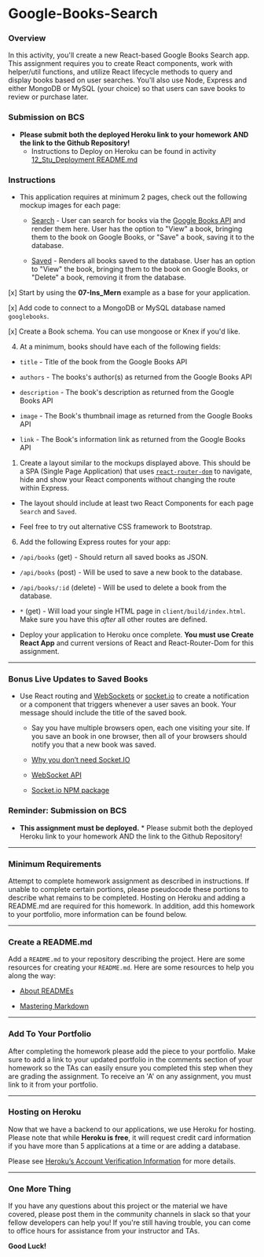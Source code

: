 # Google-Books-Search
### Overview
In this activity, you'll create a new React-based Google Books Search app. This assignment requires you to create React components, work with helper/util functions, and utilize React lifecycle methods to query and display books based on user searches. You'll also use Node, Express and either MongoDB or MySQL (your choice) so that users can save books to review or purchase later.
### Submission on BCS
* **Please submit both the deployed Heroku link to your homework AND the link to the Github Repository!**
  * Instructions to Deploy on Heroku can be found in activity [12_Stu_Deployment README.md](../../activities/12-Stu_Deployment/README.md)

### Instructions

* This application requires at minimum 2 pages, check out the following mockup images for each page:

  * [Search](Search.png) - User can search for books via the [Google Books API](https://developers.google.com/books/docs/v1/using#PerformingSearch) and render them here. User has the option to "View" a book, bringing them to the book on Google Books, or "Save" a book, saving it to the database.

  * [Saved](Saved.png) - Renders all books saved to the database. User has an option to "View" the book, bringing them to the book on Google Books, or "Delete" a book, removing it from the database.

[x] Start by using the **07-Ins_Mern** example as a base for your application.

[x] Add code to connect to a MongoDB or MySQL database named `googlebooks`.

[x] Create a Book schema. You can use mongoose or Knex if you'd like.

4. At a minimum, books should have each of the following fields:

* `title` - Title of the book from the Google Books API

* `authors` - The books's author(s) as returned from the Google Books API

* `description` - The book's description as returned from the Google Books API

* `image` - The Book's thumbnail image as returned from the Google Books API

* `link` - The Book's information link as returned from the Google Books API

1. Create a layout similar to the mockups displayed above. This should be a SPA (Single Page Application) that uses [`react-router-dom`](https://github.com/reactjs/react-router) to navigate, hide and show your React components without changing the route within Express.

* The layout should include at least two React Components for each page `Search` and `Saved`.

* Feel free to try out alternative CSS framework to Bootstrap.

6. Add the following Express routes for your app:

* `/api/books` (get) - Should return all saved books as JSON.

* `/api/books` (post) - Will be used to save a new book to the database.

* `/api/books/:id` (delete) - Will be used to delete a book from the database.

* `*` (get) - Will load your single HTML page in `client/build/index.html`. Make sure you have this _after_ all other routes are defined.

* Deploy your application to Heroku once complete. **You must use Create React App** and current versions of React and React-Router-Dom for this assignment.

- - -

### Bonus Live Updates to Saved Books

* Use React routing and [WebSockets](https://developer.mozilla.org/en-US/docs/Web/API/WebSockets_API) or [socket.io](http://socket.io) to create a notification or a component that triggers whenever a user saves an book. Your message should include the title of the saved book.

  * Say you have multiple browsers open, each one visiting your site. If you save an book in one browser, then all of your browsers should notify you that a new book was saved.

  * [Why you don’t need Socket.IO](https://codeburst.io/why-you-don-t-need-socket-io-6848f1c871cd)
  * [WebSocket API](https://developer.mozilla.org/en-US/docs/Web/API/WebSockets_API)
  * [Socket.io NPM package](https://www.npmjs.com/package/socket.io)

### Reminder: Submission on BCS

* **This assignment must be deployed.** * Please submit both the deployed Heroku link to your homework AND the link to the Github Repository!

- - -

### Minimum Requirements

Attempt to complete homework assignment as described in instructions. If unable to complete certain portions, please pseudocode these portions to describe what remains to be completed. Hosting on Heroku and adding a README.md are required for this homework. In addition, add this homework to your portfolio, more information can be found below.

- - -

### Create a README.md

Add a `README.md` to your repository describing the project. Here are some resources for creating your `README.md`. Here are some resources to help you along the way:

* [About READMEs](https://help.github.com/articles/about-readmes/)

* [Mastering Markdown](https://guides.github.com/features/mastering-markdown/)

- - -

### Add To Your Portfolio

After completing the homework please add the piece to your portfolio. Make sure to add a link to your updated portfolio in the comments section of your homework so the TAs can easily ensure you completed this step when they are grading the assignment. To receive an 'A' on any assignment, you must link to it from your portfolio.

- - -

### Hosting on Heroku

Now that we have a backend to our applications, we use Heroku for hosting. Please note that while **Heroku is free**, it will request credit card information if you have more than 5 applications at a time or are adding a database.

Please see [Heroku’s Account Verification Information](https://devcenter.heroku.com/articles/account-verification) for more details.

- - -

### One More Thing

If you have any questions about this project or the material we have covered, please post them in the community channels in slack so that your fellow developers can help you! If you're still having trouble, you can come to office hours for assistance from your instructor and TAs.

**Good Luck!**
